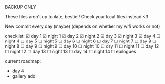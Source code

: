 BACKUP ONLY

These files aren't up to date, bestie!! Check your local files instead <3

New commit every day (maybe) (depends on whether my wifi works or not)

checklist:
☑ day 1
☑ night 1
☑ day 2
☑ night 2
☑ day 3
☑ night 3
☑ day 4
☐ night 4
☐ day 5
☐ night 5
☐ day 6
☐ night 6
☐ day 7
☐ night 7
☐ day 8
☐ night 8
☐ day 9
☐ night 9
☐ day 10
☐ night 10
☐ day 11
☐ night 11
☐ day 12
☐ night 12
☐ day 13
☐ night 13
☐ day 14
☐ night 14
☐ epilogues


current roadmap:
- day 4
- gallery add